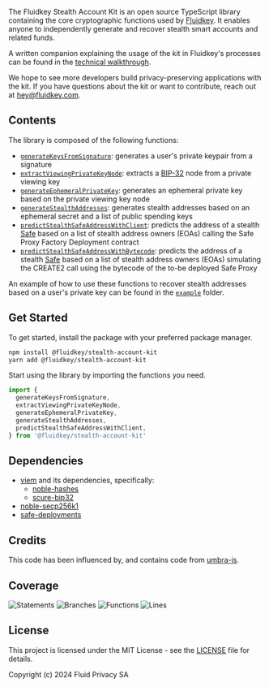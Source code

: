 The Fluidkey Stealth Account Kit is an open source TypeScript library containing the core cryptographic functions used by [Fluidkey](https://fluidkey.com). It enables anyone to independently generate and recover stealth smart accounts and related funds.  

A written companion explaining the usage of the kit in Fluidkey's processes can be found in the [technical walkthrough](https://docs.fluidkey.com/technical-walkthrough).

We hope to see more developers build privacy-preserving applications with the kit. If you have questions about the kit or want to contribute, reach out at hey@fluidkey.com.

Contents
--------
The library is composed of the following functions:
- [`generateKeysFromSignature`](/src/generateKeysFromSignature.ts): generates a user's private keypair from a signature
- [`extractViewingPrivateKeyNode`](/src/extractViewingPrivateKeyNode.ts): extracts a [BIP-32](https://github.com/bitcoin/bips/blob/master/bip-0032.mediawiki) node from a private viewing key
- [`generateEphemeralPrivateKey`](/src/generateEphemeralPrivateKey.ts): generates an ephemeral private key based on the private viewing key node
- [`generateStealthAddresses`](/src/generateStealthAddresses.ts): generates stealth addresses based on an ephemeral secret and a list of public spending keys
- [`predictStealthSafeAddressWithClient`](/src/predictStealthSafeAddress.ts): predicts the address of a stealth [Safe](https://safe.global/) based on a list of stealth address owners (EOAs) calling the Safe Proxy Factory Deployment contract
- [`predictStealthSafeAddressWithBytecode`](/src/predictStealthSafeAddress.ts): predicts the address of a stealth [Safe](https://safe.global/) based on a list of stealth address owners (EOAs) simulating the CREATE2 call using the bytecode of the to-be deployed Safe Proxy

An example of how to use these functions to recover stealth addresses based on a user's private key can be found in the [`example`](/src/example/example.ts) folder. 

Get Started
-----------
To get started, install the package with your preferred package manager.
  
  ```bash
  npm install @fluidkey/stealth-account-kit
  yarn add @fluidkey/stealth-account-kit
  ```

Start using the library by importing the functions you need. 

```typescript
import { 
  generateKeysFromSignature, 
  extractViewingPrivateKeyNode,
  generateEphemeralPrivateKey,
  generateStealthAddresses,
  predictStealthSafeAddressWithClient,
} from '@fluidkey/stealth-account-kit'
```

Dependencies
------------
- [viem](https://github.com/wevm/viem) and its dependencies, specifically:
  - [noble-hashes](https://github.com/paulmillr/noble-hashes)
  - [scure-bip32](https://github.com/paulmillr/scure-bip32)
- [noble-secp256k1](https://github.com/paulmillr/noble-secp256k1)
- [safe-deployments](https://github.com/safe-global/safe-deployments)

Credits
-------
This code has been influenced by, and contains code from [umbra-js](https://github.com/ScopeLift/umbra-protocol).

Coverage
-------------
![Statements](https://img.shields.io/badge/statements-100%25-brightgreen.svg?style=flat)
![Branches](https://img.shields.io/badge/branches-100%25-brightgreen.svg?style=flat)
![Functions](https://img.shields.io/badge/functions-100%25-brightgreen.svg?style=flat)
![Lines](https://img.shields.io/badge/lines-100%25-brightgreen.svg?style=flat)

License
-------
This project is licensed under the MIT License - see the [LICENSE](LICENSE) file for details.

Copyright (c) 2024 Fluid Privacy SA
